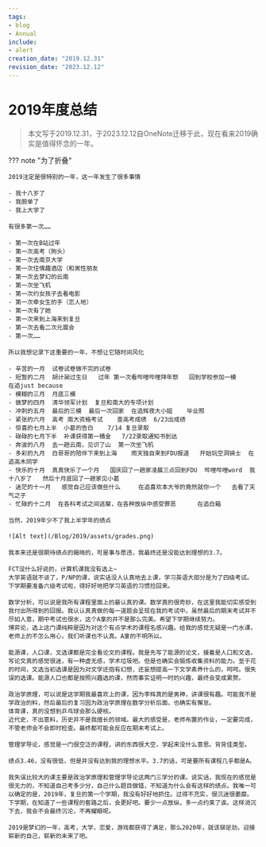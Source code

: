 ```yaml
---
tags:
- blog
- Annual
include:
- alert
creation_date: "2019.12.31"
revision_date: "2023.12.12"
---
```


# 2019年度总结
> 本文写于2019.12.31，于2023.12.12自OneNote迁移于此，现在看来2019确实是值得怀念的一年。

??? note "为了折叠"

    2019注定是很特别的一年，这一年发生了很多事情

    - 我十八岁了
    - 我脱单了
    - 我上大学了

    有很多第一次……

    - 第一次在B站过年
    - 第一次高考（狗头）
    - 第一次去南京大学
    - 第一次住情趣酒店（和男性朋友
    - 第一次去梦幻的云南
    - 第一次坐飞机
    - 第一次约女孩子去看电影
    - 第一次牵女生的手（恋人地）
    - 第一次有了她
    - 第一次来到上海来到复旦
    - 第一次去看二次元展会
    - 第一次……

    所以我想记录下这重要的一年，不想让它随时间风化

    - 辛苦的一月  试卷试卷做不完的试卷
    - 短暂的二月  胡计昶过生日   过年 第一次看哔哩哔哩拜年祭   回到学校参加一模      在追just because
    - 模糊的三月  月底三模
    - 做梦的四月  清华领军计划  复旦和南大的专项计划
    - 冲刺的五月  最后的三模  最后一次回家  在追辉夜大小姐    毕业照
    - 紧张的六月  高考 南大资格考试    查高考成绩  6/23出成绩
    - 惊喜的七月上半  小葛的告白    7/14 复旦录取
    - 碌碌的七月下半  补课获得第一桶金   7/22录取通知书到达
    - 奔波的八月  去一趟云南，见识了山  第一次坐飞机 
    - 多彩的九月  白哥哥的陪伴下来到上海    雨天独自来到FDU报道   开始玩空洞骑士  在追高木同学
    - 快乐的十月  真真快乐了一个月   国庆回了一趟家凌晨三点回到FDU  哔哩哔哩word  我十八岁了   然后十月底回了一趟家见小葛
    - 迷茫的十一月   感觉自己应该做些什么     在追喜欢本大爷的竟然就你一个   去看了天气之子  
    - 忙碌的十二月  在各科考试之间逃窜，在各种放纵中感受罪恶      在追白箱

    当然，2019年少不了我上半学年的绩点

    ![Alt text](/Blog/2019/assets/grades.png)

    我本来还是很期待绩点的揭晓的，可是事与愿违，我最终还是没能达到理想的3.7。

    FCT没什么好说的，计算机课我没有选上~
    大学英语就不谈了，P/NP的课，说实话没人认真地去上课，学习英语大部分是为了四级考试。下学期要准备六级考试啦，得好好地把学习英语的习惯捡回来。

    数学分析，可以说是我所有课程里面上的最认真的课。数学真的很奇妙，在这里我能切实感受到我付出所得到的回报。我认认真真做的每一道题会呈现在我的考试中。虽然最后的期末考试并不尽如人意，期中考试也很水，这个A拿的并不是那么完美。希望下学期继续努力。
    博弈论，选上这门课纯粹是因为对这个有点学术的课程名感兴趣。给我的感觉无疑是一门水课，老师上的不怎么用心，我们听课也不认真。A拿的不明所以。

    能源课，人口课，文选课都是完全看论文的课程。我是先写了能源的论文，接着是人口和文选，写论文真的感觉很迷，有一种虚无感，学术垃圾吧。但是也确实会锻炼收集资料的能力。至于花的时间，文选当初选课是因为对文学还抱有幻想，还妄想提高一下文学素养什么的，呵呵。很失误的选课。能源人口也都是按照兴趣选的课，然而事实证明一时的兴趣，最终会变成累赘。

    政治学原理，可以说是这学期我最喜欢上的课，因为李辉真的是男神，讲课很有趣。可能我不是学政治的料，然后最后的复习因为政治学原理在数学分析后面，也确实有懈怠。
    体育课，真的没想到乒乓球会那么硬核。
    近代史，不出意料，历史并不是我擅长的领域。最大的感受是，老师布置的作业，一定要完成，不管老师会不会即时检查。最终都可能会反应在期末考试上。

    管理学导论，感觉是一门很空泛的课程，讲的东西很大空，学起来没什么意思。背背佳类型。

    绩点3.46，没有很低，但是并没有达到我的理想水平。3.7的话，可是要所有课程几乎都是A。

    我失误比较大的课主要是政治学原理和管理学导论这两门三学分的课。说实话，我现在的感觉是很无力的，不知道自己考多少分，自己什么题目做错，不知道为什么会有这样的绩点。我唯一可以确定的是，2019年，复旦的第一个学期，我没有好好地抓住。过得不充实，很沉迷很萎靡。下学期，在知道了一些课程的套路之后，会更好吧。要少一点放纵，多一点约束了诶。这样消沉下去，我会不会最终沉沦，不再耀眼呢。

    2019是梦幻的一年，高考，大学，恋爱，游戏都获得了满足，那么2020年，就该铆足劲，迎接崭新的自己，崭新的未来了吧。
